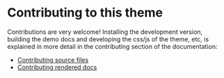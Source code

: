 # Contributing to this theme

Contributions are very welcome! Installing the development version, building
the demo docs and developing the css/js of the theme, etc, is explained in
more detail in the contributing section of the documentation:

- [Contributing source files](docs/contributing.md)
- [Contributing rendered docs](https://pydata-sphinx-theme.readthedocs.io/en/latest/contributing.html)